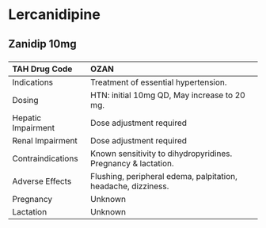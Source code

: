 # Lercanidipine

## Zanidip 10mg

##### 

| TAH Drug Code      | OZAN                                                          |
|:-------------------|:--------------------------------------------------------------|
| Indications        | Treatment of essential hypertension.                          |
| Dosing             | HTN: initial 10mg QD, May increase to 20 mg.                  |
| Hepatic Impairment | Dose adjustment required                                      |
| Renal Impairment   | Dose adjustment required                                      |
| Contraindications  | Known sensitivity to dihydropyridines. Pregnancy & lactation. |
| Adverse Effects    | Flushing, peripheral edema, palpitation, headache, dizziness. |
| Pregnancy          | Unknown                                                       |
| Lactation          | Unknown                                                       |


